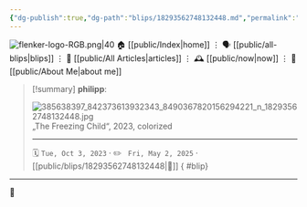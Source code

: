 ```yaml
---
{"dg-publish":true,"dg-path":"blips/18293562748132448.md","permalink":"/blips/18293562748132448/","title":"philipp on instagram @ 2023-10-03","created":"2023-10-03T17:00:00","updated":"2025-05-02T17:43:08"}
---
```



<div class="transclusion internal-embed is-loaded"><div class="markdown-embed">




![flenker-logo-RGB.png|40](/img/user/attachments/flenker-logo-RGB.png)
🏠 [[public/Index\|home]]  ⋮ 🗣️ [[public/all-blips\|blips]] ⋮  📝 [[public/All Articles\|articles]]  ⋮ 🕰️ [[public/now\|now]] ⋮ 🪪 [[public/About Me\|about me]]


</div></div>


> [!summary] **philipp**:
>
> ![385638397_842373613932343_8490367820156294221_n_18293562748132448.jpg](/img/user/attachments/385638397_842373613932343_8490367820156294221_n_18293562748132448.jpg)
> „The Freezing Child“, 2023, colorized
> - - -
>
> 🗓️ <code>Tue, Oct 3, 2023</code>  · ✏️ <code> Fri, May 2, 2025</code>  · [[public/blips/18293562748132448\|🔗]]
{ #blip}


- - -

 👾
